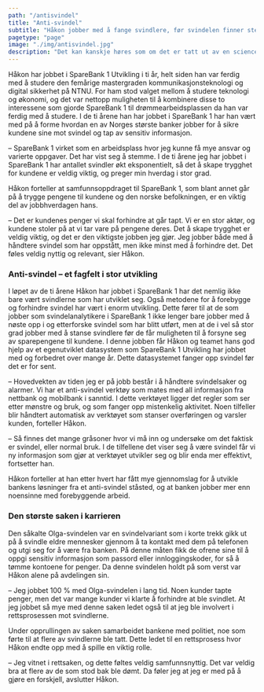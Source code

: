 ```yaml
---
path: "/antisvindel"
title: "Anti-svindel"
subtitle: "Håkon jobber med å fange svindlere, før svindelen finner sted"
pagetype: "page"
image: "./img/antisvindel.jpg"
description: "Det kan kanskje høres som om det er tatt ut av en science fiction-film. Håkon Foss Liverud som jobber som svindelanalytiker i SpareBank 1 Utvikling, og fanger opp svindlere før de lykkes med å stjele penger eller annen verdifull informasjon fra bankens kunder."
---
```


Håkon har jobbet i SpareBank 1 Utvikling i ti år, helt siden han var ferdig med å studere den femårige mastergraden kommunikasjonsteknologi og digital sikkerhet på NTNU. For ham stod valget mellom å studere teknologi og økonomi, og det var nettopp muligheten til å kombinere disse to interessene som gjorde SpareBank 1 til drømmearbeidsplassen da han var ferdig med å studere. I de ti årene han har jobbet i SpareBank 1 har han vært med på å forme hvordan en av Norges største banker jobber for å sikre kundene sine mot svindel og tap av sensitiv informasjon.

– SpareBank 1 virket som en arbeidsplass hvor jeg kunne få mye ansvar og varierte oppgaver. Det har vist seg å stemme. I de ti årene jeg har jobbet i SpareBank 1 har antallet svindler økt eksponentielt, så det å skape trygghet for kundene er veldig viktig, og preger min hverdag i stor grad.

Håkon forteller at samfunnsoppdraget til SpareBank 1, som blant annet går på å trygge pengene til kundene og den norske befolkningen, er en viktig del av jobbhverdagen hans.

– Det er kundenes penger vi skal forhindre at går tapt. Vi er en stor aktør, og kundene stoler på at vi tar vare på pengene deres. Det å skape trygghet er veldig viktig, og det er den viktigste jobben jeg gjør. Jeg jobber både med å håndtere svindel som har oppstått, men ikke minst med å forhindre det. Det føles veldig nyttig og relevant, sier Håkon.

### Anti-svindel – et fagfelt i stor utvikling

I løpet av de ti årene Håkon har jobbet i SpareBank 1 har det nemlig ikke bare vært svindlerne som har utviklet seg. Også metodene for å forebygge og forhindre svindel har vært i enorm utvikling. Dette fører til at de som jobber som svindelanalytikere i SpareBank 1 ikke lenger bare jobber med å nøste opp i og etterforske svindel som har blitt utført, men at de i vel så stor grad jobber med å stanse svindlere før de får muligheten til å forsyne seg av sparepengene til kundene. I denne jobben får Håkon og teamet hans god hjelp av et egenutviklet datasystem som SpareBank 1 Utvikling har jobbet med og forbedret over mange år. Dette datasystemet fanger opp svindel før det er for sent.

– Hovedvekten av tiden jeg er på jobb består i å håndtere svindelsaker og alarmer. Vi har et anti-svindel verktøy som mates med all informasjon fra nettbank og mobilbank i sanntid. I dette verktøyet ligger det regler som ser etter mønstre og bruk, og som fanger opp mistenkelig aktivitet. Noen tilfeller blir håndtert automatisk av verktøyet som stanser overføringen og varsler kunden, forteller Håkon.

– Så finnes det mange gråsoner hvor vi må inn og undersøke om det faktisk er svindel, eller normal bruk. I de tilfellene det viser seg å være svindel får vi ny informasjon som gjør at verktøyet utvikler seg og blir enda mer effektivt, fortsetter han.

Håkon forteller at han etter hvert har fått mye gjennomslag for å utvikle bankens løsninger fra et anti-svindel ståsted, og at banken jobber mer enn noensinne med forebyggende arbeid.

### Den største saken i karrieren

Den såkalte Olga-svindelen var en svindelvariant som i korte trekk gikk ut på å svindle eldre mennesker gjennom å ta kontakt med dem på telefonen og utgi seg for å være fra banken. På denne måten fikk de ofrene sine til å oppgi sensitiv informasjon som passord eller innloggingskoder, for så å tømme kontoene for penger. Da denne svindelen holdt på som verst var Håkon alene på avdelingen sin.

– Jeg jobbet 100 % med Olga-svindelen i lang tid. Noen kunder tapte penger, men det var mange kunder vi klarte å forhindre at ble svindlet. At jeg jobbet så mye med denne saken ledet også til at jeg ble involvert i rettsprosessen mot svindlerne.

Under opprullingen av saken samarbeidet bankene med politiet, noe som førte til at flere av svindlerne ble tatt. Dette ledet til en rettsprosess hvor Håkon endte opp med å spille en viktig rolle.

– Jeg vitnet i rettsaken, og dette føltes veldig samfunnsnyttig. Det var veldig bra at flere av de som stod bak ble dømt. Da føler jeg at jeg er med på å gjøre en forskjell, avslutter Håkon.
